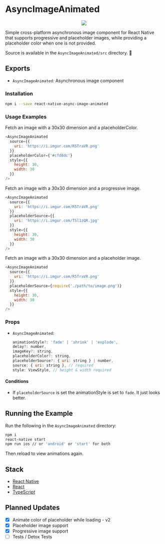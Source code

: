 # AsyncImageAnimated

<p align="center">
  <img src ="https://media.giphy.com/media/3ov9jIB7SSbQLbwmGI/giphy.gif" />
</p>

Simple cross-platform asynchronous image component for React Native that supports progressive and placeholder images, while providing a placeholder color when one is not provided.

Source is available in the `AsyncImageAnimated/src` directory. 🙂

## Exports

* `AsyncImageAnimated`: Asynchronous image component

### Installation

```bash
npm i --save react-native-async-image-animated
```

### Usage Examples

Fetch an image with a 30x30 dimension and a placeholderColor.

```js
<AsyncImageAnimated
  source={{
    uri: 'https://i.imgur.com/R5TraVR.png'
  }}
  placeholderColor={'#cfd8dc'}
  style={{
    height: 30,
    width: 30
  }}
/>
```

Fetch an image with a 30x30 dimension and a progressive image.

```js
<AsyncImageAnimated
  source={{
    uri: 'https://i.imgur.com/R5TraVR.png'
  }}
  placeholderSource={{
    uri: 'https://i.imgur.com/TSl1zQR.jpg'
  }}
  style={{
    height: 30,
    width: 30
  }}
/>
```

Fetch an image with a 30x30 dimension and a placeholder image.

```js
<AsyncImageAnimated
  source={{
    uri: 'https://i.imgur.com/R5TraVR.png'
  }}
  placeholderSource={require('./path/to/image.png')}
  style={{
    height: 30,
    width: 30
  }}
/>
```

### Props

* `AsyncImageAnimated`:

  ```js
  animationStyle?: 'fade' | 'shrink' | 'explode',
  delay?: number,
  imageKey?: string,
  placeholderColor?: string,
  placeholderSource?: { uri: string } | number,
  source: { uri: string }, // required
  style: ViewStyle, // height & width required
  ```

#### Conditions

* If `placeholderSource` is set the animationStyle is set to `fade`. It just looks better.

## Running the Example

Run the following in the `AsyncImageAnimated` directory:

```bash
npm i
react-native start
npm run ios // or 'android' or 'start' for both
```

Then reload to view animations again.

## Stack

* [React Native](https://github.com/facebook/react-native)
* [React](https://github.com/facebook/react)
* [TypeScript](https://github.com/Microsoft/TypeScript)

## Planned Updates

* [x] Animate color of placeholder while loading - v2
* [x] Placeholder image support
* [x] Progressive image support
* [ ] Tests / Detox Tests
